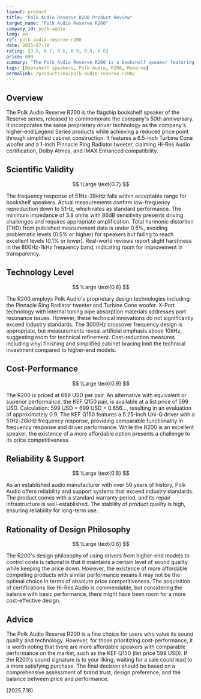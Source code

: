 ```yaml
---
layout: product
title: "Polk Audio Reserve R200 Product Review"
target_name: "Polk Audio Reserve R200"
company_id: polk-audio
lang: en
ref: polk-audio-reserve-r200
date: 2025-07-18
rating: [3.6, 0.7, 0.6, 0.9, 0.8, 0.6]
price: 699
summary: "The Polk Audio Reserve R200 is a bookshelf speaker featuring proprietary driver technology from higher-end models. Backed by a reliable brand, its value is mainly determined by cost-effectiveness, as more affordable alternatives with comparable performance exist."
tags: [Bookshelf speakers, Polk Audio, R200, Reserve]
permalink: /products/en/polk-audio-reserve-r200/
---
```

## Overview

The Polk Audio Reserve R200 is the flagship bookshelf speaker of the Reserve series, released to commemorate the company's 50th anniversary. It incorporates the same proprietary driver technology as the company's higher-end Legend Series products while achieving a reduced price point through simplified cabinet construction. It features a 6.5-inch Turbine Cone woofer and a 1-inch Pinnacle Ring Radiator tweeter, claiming Hi-Res Audio certification, Dolby Atmos, and IMAX Enhanced compatibility.

## Scientific Validity

$$ \Large \text{0.7} $$

The frequency response of 51Hz-38kHz falls within acceptable range for bookshelf speakers. Actual measurements confirm low-frequency reproduction down to 51Hz, which rates as standard performance. The minimum impedance of 3.8 ohms with 86dB sensitivity presents driving challenges and requires appropriate amplification. Total harmonic distortion (THD) from published measurement data is under 0.5%, avoiding problematic levels (0.5% or higher) for speakers but failing to reach excellent levels (0.1% or lower). Real-world reviews report slight harshness in the 800Hz-1kHz frequency band, indicating room for improvement in transparency.

## Technology Level

$$ \Large \text{0.6} $$

The R200 employs Polk Audio's proprietary design technologies including the Pinnacle Ring Radiator tweeter and Turbine Cone woofer. X-Port technology with internal tuning pipe absorption materials addresses port resonance issues. However, these technical innovations do not significantly exceed industry standards. The 3000Hz crossover frequency design is appropriate, but measurements reveal artificial emphasis above 10kHz, suggesting room for technical refinement. Cost-reduction measures including vinyl finishing and simplified cabinet bracing limit the technical investment compared to higher-end models.

## Cost-Performance

$$ \Large \text{0.9} $$

The R200 is priced at 699 USD per pair. An alternative with equivalent or superior performance, the KEF Q150 pair, is available at a list price of 599 USD. Calculation: 599 USD ÷ 699 USD = 0.856..., resulting in an evaluation of approximately 0.9. The KEF Q150 features a 5.25-inch Uni-Q driver with a 51Hz-28kHz frequency response, providing comparable functionality in frequency response and driver performance. While the R200 is an excellent speaker, the existence of a more affordable option presents a challenge to its price competitiveness.

## Reliability & Support

$$ \Large \text{0.8} $$

As an established audio manufacturer with over 50 years of history, Polk Audio offers reliability and support systems that exceed industry standards. The product comes with a standard warranty period, and its repair infrastructure is well-established. The stability of product quality is high, ensuring reliability for long-term use.

## Rationality of Design Philosophy

$$ \Large \text{0.6} $$

The R200's design philosophy of using drivers from higher-end models to control costs is rational in that it maintains a certain level of sound quality while keeping the price down. However, the existence of more affordable competing products with similar performance means it may not be the optimal choice in terms of absolute price competitiveness. The acquisition of certifications like Hi-Res Audio is commendable, but considering the balance with basic performance, there might have been room for a more cost-effective design.

## Advice

The Polk Audio Reserve R200 is a fine choice for users who value its sound quality and technology. However, for those prioritizing cost-performance, it is worth noting that there are more affordable speakers with comparable performance on the market, such as the KEF Q150 (list price 599 USD). If the R200's sound signature is to your liking, waiting for a sale could lead to a more satisfying purchase. The final decision should be based on a comprehensive assessment of brand trust, design preference, and the balance between price and performance.

(2025.7.18)